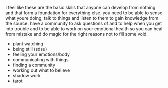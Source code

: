I feel like these are the basic skills that anyone can develop from nothing and that form a foundation for everything else.
you need to be able to sense what youre doing, talk to things and listen to them to gain knowledge from the source. have a community to ask questions of and to help when you get into trouble and to be able to work on your emotional health so you can heal from mistake and do magic for the right reasons not to fill some void.

- plant watching
- being still (sdsu)
- feeling your emotions/body
- communicating with things
- finding a community
- working out what to believe
- shadow work
- tarot
